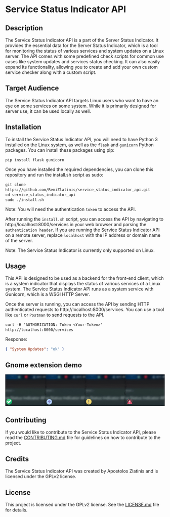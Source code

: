 # Service Status Indicator API

## Description

The Service Status Indicator API is a part of the Server Status Indicator. It provides the essential data for the Server Status Indicator, which is a tool for monitoring the status of various services and system updates on a Linux server. The API comes with some predefined check scripts for common use cases like system updates and services status checking. It can also easily expand its functionality, allowing you to create and add your own custom service checker along with a custom script.

## Target Audience

The Service Status Indicator API targets Linux users who want to have an eye on some services on some system. While it is primarily designed for server use, it can be used locally as well.

## Installation

To install the Service Status Indicator API, you will need to have Python 3 installed on the Linux system, as well as the `flask` and `gunicorn` Python packages. You can install these packages using pip:

```shell
pip install flask gunicorn
```

Once you have installed the required dependencies, you can clone this repository and run the install.sh script as sudo:

```shell
git clone https://github.com/RemiZlatinis/service_status_indicator_api.git
cd service_status_indicator_api
sudo ./install.sh
```

Note: You will need the authentication `token` to access the API.

After running the `install.sh` script, you can access the API by navigating to http://localhost:8000/services in your web browser and parsing the `authentication header`. If you are running the Service Status Indicator API on a remote server, replace `localhost` with the IP address or domain name of the server.

Note: The Service Status Indicator is currently only supported on Linux.

## Usage

This API is designed to be used as a backend for the front-end client, which is a system indicator that displays the status of various services of a Linux system. The Service Status Indicator API runs as a system service with Gunicorn, which is a WSGI HTTP Server.

Once the server is running, you can access the API by sending HTTP authenticated requests to http://localhost:8000/services. You can use a tool like `curl` or `Postman` to send requests to the API.

```
curl -H 'AUTHORIZATION: Token <Your-Token>' http://localhost:8000/services
```

Response:

```json
{ "System Updates": "ok" }
```

## Gnome extension demo

![service-status-indicator-gnome-extension-demo](demo/service-status-indicator-demo.gif)

## Contributing

If you would like to contribute to the Service Status Indicator API, please read the [CONTRIBUTING.md](CONTRIBUTING.md) file for guidelines on how to contribute to the project.

## Credits

The Service Status Indicator API was created by Apostolos Zlatinis and is licensed under the GPLv2 license.

## License

This project is licensed under the GPLv2 license. See the [LICENSE.md](LICENSE.md) file for details.

